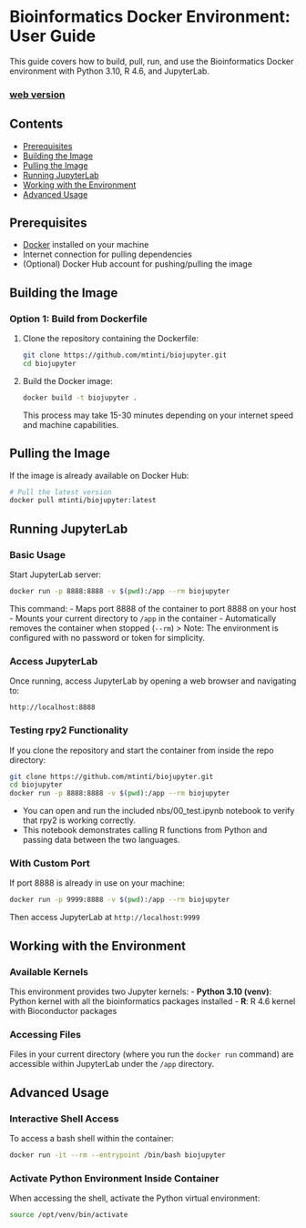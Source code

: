# Bioinformatics Docker Environment: User Guide


<!-- WARNING: THIS FILE WAS AUTOGENERATED! DO NOT EDIT! -->

This guide covers how to build, pull, run, and use the Bioinformatics
Docker environment with Python 3.10, R 4.6, and JupyterLab.

### [web version](https://mtinti.github.io/docker_data_analysis/)

## Contents

- [Prerequisites](#prerequisites)
- [Building the Image](#building-the-image)
- [Pulling the Image](#pulling-the-image)
- [Running JupyterLab](#running-jupyterlab)
- [Working with the Environment](#working-with-the-environment)
- [Advanced Usage](#advanced-usage)

## Prerequisites

- [Docker](https://docs.docker.com/get-docker/) installed on your
  machine
- Internet connection for pulling dependencies
- (Optional) Docker Hub account for pushing/pulling the image

## Building the Image

### Option 1: Build from Dockerfile

1.  Clone the repository containing the Dockerfile:

    ``` bash
    git clone https://github.com/mtinti/biojupyter.git
    cd biojupyter
    ```

2.  Build the Docker image:

    ``` bash
    docker build -t biojupyter .
    ```

    This process may take 15-30 minutes depending on your internet speed
    and machine capabilities.

## Pulling the Image

If the image is already available on Docker Hub:

``` bash
# Pull the latest version
docker pull mtinti/biojupyter:latest
```

## Running JupyterLab

### Basic Usage

Start JupyterLab server:

``` bash
docker run -p 8888:8888 -v $(pwd):/app --rm biojupyter
```

This command: - Maps port 8888 of the container to port 8888 on your
host - Mounts your current directory to `/app` in the container -
Automatically removes the container when stopped (`--rm`) \> Note: The
environment is configured with no password or token for simplicity.

### Access JupyterLab

Once running, access JupyterLab by opening a web browser and navigating
to:

    http://localhost:8888

### Testing rpy2 Functionality

If you clone the repository and start the container from inside the repo
directory:

``` bash
git clone https://github.com/mtinti/biojupyter.git
cd biojupyter
docker run -p 8888:8888 -v $(pwd):/app --rm biojupyter
```

- You can open and run the included nbs/00_test.ipynb notebook to verify
  that rpy2 is working correctly.
- This notebook demonstrates calling R functions from Python and passing
  data between the two languages.

### With Custom Port

If port 8888 is already in use on your machine:

``` bash
docker run -p 9999:8888 -v $(pwd):/app --rm biojupyter
```

Then access JupyterLab at `http://localhost:9999`

## Working with the Environment

### Available Kernels

This environment provides two Jupyter kernels: - **Python 3.10 (venv)**:
Python kernel with all the bioinformatics packages installed - **R**: R
4.6 kernel with Bioconductor packages

### Accessing Files

Files in your current directory (where you run the `docker run` command)
are accessible within JupyterLab under the `/app` directory.

## Advanced Usage

### Interactive Shell Access

To access a bash shell within the container:

``` bash
docker run -it --rm --entrypoint /bin/bash biojupyter
```

### Activate Python Environment Inside Container

When accessing the shell, activate the Python virtual environment:

``` bash
source /opt/venv/bin/activate
```
